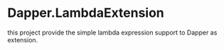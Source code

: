 # Dapper.LambdaExtension
this project provide the simple lambda expression support to Dapper as extension.
